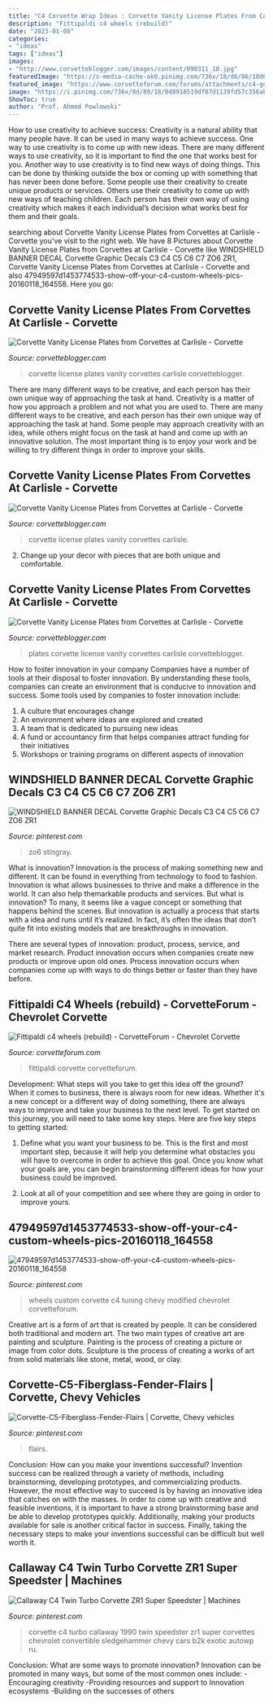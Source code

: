 ```yaml
---
title: "C4 Corvette Wrap Ideas : Corvette Vanity License Plates From Corvettes At Carlisle"
description: "Fittipaldi c4 wheels (rebuild)"
date: "2023-01-08"
categories:
- "ideas"
tags: ["ideas"]
images:
- "http://www.corvetteblogger.com/images/content/090311_10.jpg"
featuredImage: "https://s-media-cache-ak0.pinimg.com/736x/18/d6/86/18d686ea8762b9ba470b3da3c6f63556.jpg"
featured_image: "https://www.corvetteforum.com/forums/attachments/c4-general-discussion/47949597d1453774533-show-off-your-c4-custom-wheels-pics-20160118_164558.jpg"
image: "https://i.pinimg.com/736x/8d/89/18/8d8918519df87d1139fd57c356ab1736.jpg"
ShowToc: true
author: "Prof. Ahmed Powlowski"
---
```



How to use creativity to achieve success:
Creativity is a natural ability that many people have. It can be used in many ways to achieve success. One way to use creativity is to come up with new ideas. There are many different ways to use creativity, so it is important to find the one that works best for you. Another way to use creativity is to find new ways of doing things. This can be done by thinking outside the box or coming up with something that has never been done before. Some people use their creativity to create unique products or services. Others use their creativity to come up with new ways of teaching children. Each person has their own way of using creativity which makes it each individual’s decision what works best for them and their goals.

	

		
searching about Corvette Vanity License Plates from Corvettes at Carlisle - Corvette you've visit to the right web. We have 8 Pictures about Corvette Vanity License Plates from Corvettes at Carlisle - Corvette like WINDSHIELD BANNER DECAL Corvette Graphic Decals C3 C4 C5 C6 C7 ZO6 ZR1, Corvette Vanity License Plates from Corvettes at Carlisle - Corvette and also 47949597d1453774533-show-off-your-c4-custom-wheels-pics-20160118_164558. Here you go:
		
    
## Corvette Vanity License Plates From Corvettes At Carlisle - Corvette

<img loading=lazy src="https://www.corvetteblogger.com/images/content/090311_1.jpg" onerror="this.onerror=null;this.src='https://tse1.mm.bing.net/th?id=OIP.W1h3glZPLdVQGqSZyGoukQHaE8&amp;pid=15.1';" alt="Corvette Vanity License Plates from Corvettes at Carlisle - Corvette">

_Source: corvetteblogger.com_

>corvette license plates vanity corvettes carlisle corvetteblogger. 

	

There are many different ways to be creative, and each person has their own unique way of approaching the task at hand.
Creativity is a matter of how you approach a problem and not what you are used to. There are many different ways to be creative, and each person has their own unique way of approaching the task at hand. Some people may approach creativity with an idea, while others might focus on the task at hand and come up with an innovative solution. The most important thing is to enjoy your work and be willing to try different things in order to improve your skills.

    
## Corvette Vanity License Plates From Corvettes At Carlisle - Corvette

<img loading=lazy src="http://www.corvetteblogger.com/images/content/090311_10.jpg" onerror="this.onerror=null;this.src='https://tse2.mm.bing.net/th?id=OIP.gr_6s819QLOCmIg6Vn3J7wHaE8&amp;pid=15.1';" alt="Corvette Vanity License Plates from Corvettes at Carlisle - Corvette">

_Source: corvetteblogger.com_

>corvette license plates vanity corvettes carlisle. 

	

2. Change up your decor with pieces that are both unique and comfortable.

    
## Corvette Vanity License Plates From Corvettes At Carlisle - Corvette

<img loading=lazy src="https://www.corvetteblogger.com/images/content/090311_3.jpg" onerror="this.onerror=null;this.src='https://tse4.mm.bing.net/th?id=OIP.bVPQ9jhOtuflr78arTJBCQHaE8&amp;pid=15.1';" alt="Corvette Vanity License Plates from Corvettes at Carlisle - Corvette">

_Source: corvetteblogger.com_

>plates corvette license vanity corvettes carlisle corvetteblogger. 

	

How to foster innovation in your company
Companies have a number of tools at their disposal to foster innovation. By understanding these tools, companies can create an environment that is conducive to innovation and success. 
Some tools used by companies to foster innovation include: 

1. A culture that encourages change 
2. An environment where ideas are explored and created 
3. A team that is dedicated to pursuing new ideas 
4. A fund or accountancy firm that helps companies attract funding for their initiatives 
5. Workshops or training programs on different aspects of innovation 

    
## WINDSHIELD BANNER DECAL Corvette Graphic Decals C3 C4 C5 C6 C7 ZO6 ZR1

<img loading=lazy src="https://i.pinimg.com/736x/37/19/10/37191063bb64b45eace65b96170415c4.jpg" onerror="this.onerror=null;this.src='https://tse4.mm.bing.net/th?id=OIP.H3MO3wopBlB9TYHLJTNtZAHaEk&amp;pid=15.1';" alt="WINDSHIELD BANNER DECAL Corvette Graphic Decals C3 C4 C5 C6 C7 ZO6 ZR1">

_Source: pinterest.com_

>zo6 stingray. 

	

What is innovation?
Innovation is the process of making something new and different. It can be found in everything from technology to food to fashion. Innovation is what allows businesses to thrive and make a difference in the world. It can also help themarkable products and services.
But what is innovation? To many, it seems like a vague concept or something that happens behind the scenes. But innovation is actually a process that starts with a idea and runs until it’s realized. In fact, it’s often the ideas that don’t quite fit into existing models that are breakthroughs in innovation.

There are several types of innovation: product, process, service, and market research. Product innovation occurs when companies create new products or improve upon old ones. Process innovation occurs when companies come up with ways to do things better or faster than they have before.

    
## Fittipaldi C4 Wheels (rebuild) - CorvetteForum - Chevrolet Corvette

<img loading=lazy src="https://cimg3.ibsrv.net/gimg/www.corvetteforum.com-vbulletin/1080x837/screenshot_20210106_232426_3_517a4acb27e2b11a45ffced6f8e8893b1165c93c.png" onerror="this.onerror=null;this.src='https://tse3.mm.bing.net/th?id=OIP.eUclMSqRIrp3536b5_8_QAHaFv&amp;pid=15.1';" alt="Fittipaldi c4 wheels (rebuild) - CorvetteForum - Chevrolet Corvette">

_Source: corvetteforum.com_

>fittipaldi corvette corvetteforum. 

	

Development: What steps will you take to get this idea off the ground?
When it comes to business, there is always room for new ideas. Whether it's a new concept or a different way of doing something, there are always ways to improve and take your business to the next level. To get started on this journey, you will need to take some key steps. Here are five key steps to getting started:
1. Define what you want your business to be. This is the first and most important step, because it will help you determine what obstacles you will have to overcome in order to achieve this goal. Once you know what your goals are, you can begin brainstorming different ideas for how your business could be improved.

2. Look at all of your competition and see where they are going in order to improve yours.

    
## 47949597d1453774533-show-off-your-c4-custom-wheels-pics-20160118_164558

<img loading=lazy src="https://www.corvetteforum.com/forums/attachments/c4-general-discussion/47949597d1453774533-show-off-your-c4-custom-wheels-pics-20160118_164558.jpg" onerror="this.onerror=null;this.src='https://tse4.mm.bing.net/th?id=OIP.KRWU9NKixjtcX4eFvSk9UAHaEK&amp;pid=15.1';" alt="47949597d1453774533-show-off-your-c4-custom-wheels-pics-20160118_164558">

_Source: pinterest.com_

>wheels custom corvette c4 tuning chevy modified chevrolet corvetteforum. 

	

Creative art is a form of art that is created by people. It can be considered both traditional and modern art. The two main types of creative art are painting and sculpture. Painting is the process of creating a picture or image from color dots. Sculpture is the process of creating a works of art from solid materials like stone, metal, wood, or clay.

    
## Corvette-C5-Fiberglass-Fender-Flairs | Corvette, Chevy Vehicles

<img loading=lazy src="https://i.pinimg.com/736x/8d/89/18/8d8918519df87d1139fd57c356ab1736.jpg" onerror="this.onerror=null;this.src='https://tse3.mm.bing.net/th?id=OIP.XwdudAFZ8oGu148IwFEnhgHaFj&amp;pid=15.1';" alt="Corvette-C5-Fiberglass-Fender-Flairs | Corvette, Chevy vehicles">

_Source: pinterest.com_

>flairs. 

	

Conclusion: How can you make your inventions successful?
Invention success can be realized through a variety of methods, including brainstorming, developing prototypes, and commercializing products. However, the most effective way to succeed is by having an innovative idea that catches on with the masses. In order to come up with creative and feasible inventions, it is important to have a strong brainstorming base and be able to develop prototypes quickly. Additionally, making your products available for sale is another critical factor in success. Finally, taking the necessary steps to make your inventions successful can be difficult but well worth it.

    
## Callaway C4 Twin Turbo Corvette ZR1 Super Speedster | Machines

<img loading=lazy src="https://s-media-cache-ak0.pinimg.com/736x/18/d6/86/18d686ea8762b9ba470b3da3c6f63556.jpg" onerror="this.onerror=null;this.src='https://tse2.mm.bing.net/th?id=OIP.sek4T275nZNbedAI7nA44AHaFj&amp;pid=15.1';" alt="Callaway C4 Twin Turbo Corvette ZR1 Super Speedster | Machines">

_Source: pinterest.com_

>corvette c4 turbo callaway 1990 twin speedster zr1 super corvettes chevrolet convertible sledgehammer chevy cars b2k exotic autowp ru. 

	

Conclusion: What are some ways to promote innovation?
Innovation can be promoted in many ways, but some of the most common ones include: 
-Encouraging creativity 
-Providing resources and support to Innovation ecosystems 
-Building on the successes of others


